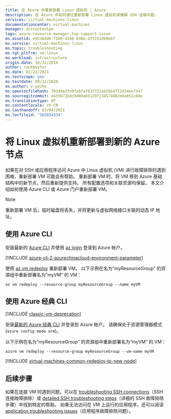 ```yaml
---
title: 在 Azure 中重新部署 Linux 虚拟机 | Azure
description: 在 Azure 中如何通过重新部署 Linux 虚拟机来缓解 SSH 连接问题。
services: virtual-machines-linux
documentationcenter: virtual-machines
manager: dcscontentpm
tags: azure-resource-manager,top-support-issue
ms.assetid: e9530dd6-f5b0-4160-b36b-d75151d99eb7
ms.service: virtual-machines-linux
ms.topic: troubleshooting
ms.tgt_pltfrm: vm-linux
ms.workload: infrastructure
origin.date: 10/31/2018
author: rockboyfor
ms.date: 02/22/2021
ms.testscope: yes
ms.testdate: 08/31/2020
ms.author: v-yeche
ms.openlocfilehash: f03d4a3fe9fa5fa7637722a92bb4712d34ee7347
ms.sourcegitcommit: e435672bdc9400ab51297134574802e9a851c60e
ms.translationtype: HT
ms.contentlocale: zh-CN
ms.lasthandoff: 03/04/2021
ms.locfileid: "102054334"
---
```

# <a name="redeploy-linux-virtual-machine-to-new-azure-node"></a>将 Linux 虚拟机重新部署到新的 Azure 节点
如果在对 SSH 或应用程序访问 Azure 中 Linux 虚拟机 (VM) 进行故障排除时遇到困难，重新部署 VM 可能会有帮助。 重新部署 VM 时，将 VM 移到 Azure 基础结构中的新节点，然后重新提供支持。 所有配置选项和关联资源均保留。 本文介绍如何使用 Azure CLI 或 Azure 门户重新部署 VM。

> [!NOTE]
> 重新部署 VM 后，临时磁盘将丢失，并将更新与虚拟网络接口关联的动态 IP 地址。 

<a name="azure-cli-20"></a>
## <a name="use-the-azure-cli"></a>使用 Azure CLI
安装最新的 [Azure CLI](https://docs.azure.cn/cli/install-az-cli2) 并使用 [az login](https://docs.azure.cn/cli/reference-index#az_login) 登录到 Azure 帐户。

[!INCLUDE [azure-cli-2-azurechinacloud-environment-parameter](../../../includes/azure-cli-2-azurechinacloud-environment-parameter.md)]

使用 [az vm redeploy](https://docs.azure.cn/cli/vm#az_vm_redeploy) 重新部署 VM。 以下示例在名为“myResourceGroup”  的资源组中重新部署名为“myVM”  的 VM：

```azurecli
az vm redeploy --resource-group myResourceGroup --name myVM 
```

<a name="azure-cli-10"></a>
## <a name="use-the-azure-classic-cli"></a>使用 Azure 经典 CLI

[!INCLUDE [classic-vm-deprecation](../../../includes/classic-vm-deprecation.md)]

安装[最新的 Azure 经典 CLI](https://docs.azure.cn/cli/install-classic-cli) 并登录到 Azure 帐户。 请确保处于资源管理器模式 (`azure config mode arm`)。

以下示例在名为“myResourceGroup”  的资源组中重新部署名为“myVM”  的 VM：

```console
azure vm redeploy --resource-group myResourceGroup --vm-name myVM 
```

<a name="using-azure-portal"></a>
[!INCLUDE [virtual-machines-common-redeploy-to-new-node](../../../includes/virtual-machines-common-redeploy-to-new-node.md)]

## <a name="next-steps"></a>后续步骤
如果在连接 VM 时遇到问题，可以在 [troubleshooting SSH connections](troubleshoot-ssh-connection.md)（SSH 连接故障排除）或 [detailed SSH troubleshooting steps](detailed-troubleshoot-ssh-connection.md)（详细的 SSH 故障排除步骤）中找到特定的帮助。 如果无法访问在 VM 上运行的应用程序，还可以阅读 [application troubleshooting issues](troubleshoot-app-connection.md)（应用程序故障排除问题）。

<!--Update_Description: update meta properties, wording update, update link-->